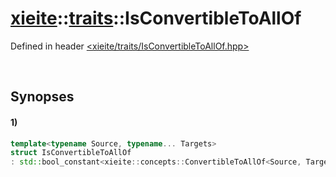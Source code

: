 # [xieite](../xieite.md)\:\:[traits](../traits.md)\:\:IsConvertibleToAllOf
Defined in header [<xieite/traits/IsConvertibleToAllOf.hpp>](../../include/xieite/traits/IsConvertibleToAllOf.hpp)

&nbsp;

## Synopses
#### 1)
```cpp
template<typename Source, typename... Targets>
struct IsConvertibleToAllOf
: std::bool_constant<xieite::concepts::ConvertibleToAllOf<Source, Targets...>> {};
```

